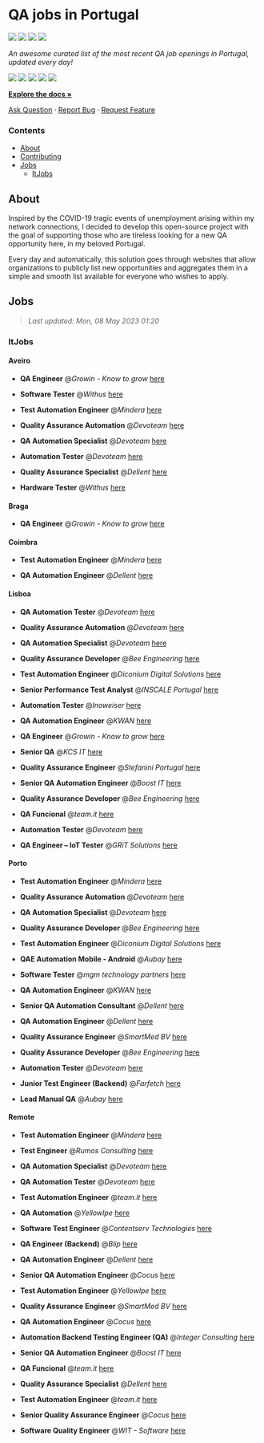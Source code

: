 QA jobs in Portugal
========================

![](https://img.shields.io/static/v1?label=%F0%9F%8C%9F&message=If%20Useful&color=BC4E99)
[![](https://img.shields.io/github/stars/sergiomartins8/qa-jobs-in-portugal)](https://github.com/sergiomartins8/qa-jobs-in-portugal/stargazers)
[![](https://img.shields.io/github/forks/sergiomartins8/qa-jobs-in-portugal)](https://github.com/sergiomartins8/qa-jobs-in-portugal/network/members)
[![](https://img.shields.io/badge/-sergiomartins8-blue?logo=Linkedin&logoColor=white)](https://www.linkedin.com/in/sergiomartins8/)

_An awesome curated list of the most recent QA job openings in Portugal, updated every day!_

[![](https://img.shields.io/github/v/release/sergiomartins8/qa-jobs-in-portugal)](https://github.com/sergiomartins8/qa-jobs-in-portugal/releases)
[![](https://github.com/sergiomartins8/qa-jobs-in-portugal/workflows/release/badge.svg)](https://github.com/sergiomartins8/qa-jobs-in-portugal/actions?query=workflow%3Arelease)
[![](https://img.shields.io/github/issues/sergiomartins8/qa-jobs-in-portugal)](https://github.com/sergiomartins8/qa-jobs-in-portugal/issues)
[![](https://img.shields.io/github/contributors/sergiomartins8/qa-jobs-in-portugal)](https://github.com/sergiomartins8/qa-jobs-in-portugal/graphs/contributors)
[![](https://img.shields.io/github/license/sergiomartins8/qa-jobs-in-portugal)](https://github.com/sergiomartins8/qa-jobs-in-portugal/blob/master/LICENSE)

**[Explore the docs »](https://github.com/sergiomartins8/qa-jobs-in-portugal/blob/master/docs/DOCUMENTATION.md)**

[Ask Question](https://github.com/sergiomartins8/qa-jobs-in-portugal/issues) 
·
[Report Bug](https://github.com/sergiomartins8/qa-jobs-in-portugal/issues)
·
[Request Feature](https://github.com/sergiomartins8/qa-jobs-in-portugal/issues)

### Contents
* [About](#about)
* [Contributing](https://github.com/sergiomartins8/qa-jobs-in-portugal/blob/master/docs/CONTRIBUTING.md)
* [Jobs](#jobs)
  * [ItJobs](#itjobs)

## About
Inspired by the COVID-19 tragic events of unemployment arising within my network connections, I decided to develop this open-source project with the goal of supporting those who are tireless looking for a new QA opportunity here, in my beloved Portugal.

Every day and automatically, this solution goes through websites that allow organizations to publicly list new opportunities and aggregates them in a simple and smooth list available for everyone who wishes to apply.

Jobs
---------

> _Last updated: Mon, 08 May 2023 01:20_

### ItJobs

#### Aveiro

- **QA Engineer** @_Growin - Know to grow_ [here](https://www.itjobs.pt/oferta/460023/qa-engineer)


- **Software Tester** @_Withus_ [here](https://www.itjobs.pt/oferta/458656/software-tester)


- **Test Automation Engineer** @_Mindera_ [here](https://www.itjobs.pt/oferta/458754/test-automation-engineer)


- **Quality Assurance Automation** @_Devoteam_ [here](https://www.itjobs.pt/oferta/458394/quality-assurance-automation)


- **QA Automation Specialist** @_Devoteam_ [here](https://www.itjobs.pt/oferta/459533/qa-automation-specialist)


- **Automation Tester** @_Devoteam_ [here](https://www.itjobs.pt/oferta/458382/automation-tester)


- **Quality Assurance Specialist** @_Dellent_ [here](https://www.itjobs.pt/oferta/459379/quality-assurance-specialist)


- **Hardware Tester** @_Withus_ [here](https://www.itjobs.pt/oferta/458576/hardware-tester)

#### Braga

- **QA Engineer** @_Growin - Know to grow_ [here](https://www.itjobs.pt/oferta/460023/qa-engineer)

#### Coimbra

- **Test Automation Engineer** @_Mindera_ [here](https://www.itjobs.pt/oferta/458754/test-automation-engineer)


- **QA Automation Engineer** @_Dellent_ [here](https://www.itjobs.pt/oferta/459719/qa-automation-engineer)

#### Lisboa

- **QA Automation Tester** @_Devoteam_ [here](https://www.itjobs.pt/oferta/458624/qa-automation-tester)


- **Quality Assurance Automation** @_Devoteam_ [here](https://www.itjobs.pt/oferta/458394/quality-assurance-automation)


- **QA Automation Specialist** @_Devoteam_ [here](https://www.itjobs.pt/oferta/459533/qa-automation-specialist)


- **Quality Assurance Developer** @_Bee Engineering_ [here](https://www.itjobs.pt/oferta/457645/quality-assurance-developer)


- **Test Automation Engineer** @_Diconium Digital Solutions_ [here](https://www.itjobs.pt/oferta/459888/test-automation-engineer)


- **Senior Performance Test Analyst** @_INSCALE Portugal_ [here](https://www.itjobs.pt/oferta/460254/senior-performance-test-analyst)


- **Automation Tester** @_Inoweiser_ [here](https://www.itjobs.pt/oferta/458477/automation-tester)


- **QA Automation Engineer** @_KWAN_ [here](https://www.itjobs.pt/oferta/459051/qa-automation-engineer)


- **QA Engineer** @_Growin - Know to grow_ [here](https://www.itjobs.pt/oferta/460023/qa-engineer)


- **Senior QA** @_KCS IT_ [here](https://www.itjobs.pt/oferta/459135/senior-qa)


- **Quality Assurance Engineer** @_Stefanini Portugal_ [here](https://www.itjobs.pt/oferta/459353/quality-assurance-engineer)


- **Senior QA Automation Engineer** @_Boost IT_ [here](https://www.itjobs.pt/oferta/459435/senior-qa-automation-engineer)


- **Quality Assurance Developer** @_Bee Engineering_ [here](https://www.itjobs.pt/oferta/457632/quality-assurance-developer)


- **QA Funcional** @_team.it_ [here](https://www.itjobs.pt/oferta/458823/team-qa-funcional)


- **Automation Tester** @_Devoteam_ [here](https://www.itjobs.pt/oferta/458382/automation-tester)


- **QA Engineer – IoT Tester** @_GRiT Solutions_ [here](https://www.itjobs.pt/oferta/459475/qa-engineer-iot-tester)

#### Porto

- **Test Automation Engineer** @_Mindera_ [here](https://www.itjobs.pt/oferta/458754/test-automation-engineer)


- **Quality Assurance Automation** @_Devoteam_ [here](https://www.itjobs.pt/oferta/458394/quality-assurance-automation)


- **QA Automation Specialist** @_Devoteam_ [here](https://www.itjobs.pt/oferta/459533/qa-automation-specialist)


- **Quality Assurance Developer** @_Bee Engineering_ [here](https://www.itjobs.pt/oferta/457645/quality-assurance-developer)


- **Test Automation Engineer** @_Diconium Digital Solutions_ [here](https://www.itjobs.pt/oferta/459888/test-automation-engineer)


- **QAE Automation Mobile - Android** @_Aubay_ [here](https://www.itjobs.pt/oferta/459772/qae-automation-mobile-android)


- **Software Tester** @_mgm technology partners_ [here](https://www.itjobs.pt/oferta/458931/software-tester)


- **QA Automation Engineer** @_KWAN_ [here](https://www.itjobs.pt/oferta/459051/qa-automation-engineer)


- **Senior QA Automation Consultant** @_Dellent_ [here](https://www.itjobs.pt/oferta/458011/senior-qa-automation-consultant)


- **QA Automation Engineer** @_Dellent_ [here](https://www.itjobs.pt/oferta/459719/qa-automation-engineer)


- **Quality Assurance Engineer** @_SmartMed BV_ [here](https://www.itjobs.pt/oferta/459242/quality-assurance-engineer)


- **Quality Assurance Developer** @_Bee Engineering_ [here](https://www.itjobs.pt/oferta/457632/quality-assurance-developer)


- **Automation Tester** @_Devoteam_ [here](https://www.itjobs.pt/oferta/458382/automation-tester)


- **Junior Test Engineer (Backend)** @_Farfetch_ [here](https://www.itjobs.pt/oferta/458458/junior-test-engineer-backend-ff-com-platform)


- **Lead Manual QA** @_Aubay_ [here](https://www.itjobs.pt/oferta/459763/lead-manual-qa)

#### Remote

- **Test Automation Engineer** @_Mindera_ [here](https://www.itjobs.pt/oferta/458754/test-automation-engineer)


- **Test Engineer** @_Rumos Consulting_ [here](https://www.itjobs.pt/oferta/459978/test-engineer)


- **QA Automation Specialist** @_Devoteam_ [here](https://www.itjobs.pt/oferta/459533/qa-automation-specialist)


- **QA Automation Tester** @_Devoteam_ [here](https://www.itjobs.pt/oferta/458521/qa-automation-tester)


- **Test Automation Engineer** @_team.it_ [here](https://www.itjobs.pt/oferta/458889/test-automation-engineer)


- **QA Automation** @_YellowIpe_ [here](https://www.itjobs.pt/oferta/459303/qa-automation)


- **Software Test Engineer** @_Contentserv Technologies_ [here](https://www.itjobs.pt/oferta/458591/software-test-engineer)


- **QA Engineer (Backend)** @_Blip_ [here](https://www.itjobs.pt/oferta/458934/qa-engineer-backend)


- **QA Automation Engineer** @_Dellent_ [here](https://www.itjobs.pt/oferta/459719/qa-automation-engineer)


- **Senior QA Automation Engineer** @_Cocus_ [here](https://www.itjobs.pt/oferta/459460/senior-qa-automation-engineer)


- **Test Automation Engineer** @_YellowIpe_ [here](https://www.itjobs.pt/oferta/458425/test-automation-engineer)


- **Quality Assurance Engineer** @_SmartMed BV_ [here](https://www.itjobs.pt/oferta/459242/quality-assurance-engineer)


- **QA Automation Engineer** @_Cocus_ [here](https://www.itjobs.pt/oferta/459165/qa-automation-engineer)


- **Automation Backend Testing Engineer (QA)** @_Integer Consulting_ [here](https://www.itjobs.pt/oferta/458730/automation-backend-testing-engineer-qa)


- **Senior QA Automation Engineer** @_Boost IT_ [here](https://www.itjobs.pt/oferta/459435/senior-qa-automation-engineer)


- **QA Funcional** @_team.it_ [here](https://www.itjobs.pt/oferta/458823/team-qa-funcional)


- **Quality Assurance Specialist** @_Dellent_ [here](https://www.itjobs.pt/oferta/459379/quality-assurance-specialist)


- **Test Automation Engineer** @_team.it_ [here](https://www.itjobs.pt/oferta/460211/team-test-automation-engineer)


- **Senior Quality Assurance Engineer** @_Cocus_ [here](https://www.itjobs.pt/oferta/459640/senior-quality-assurance-engineer)


- **Software Quality Engineer** @_WIT - Software_ [here](https://www.itjobs.pt/oferta/458998/software-quality-engineer)

